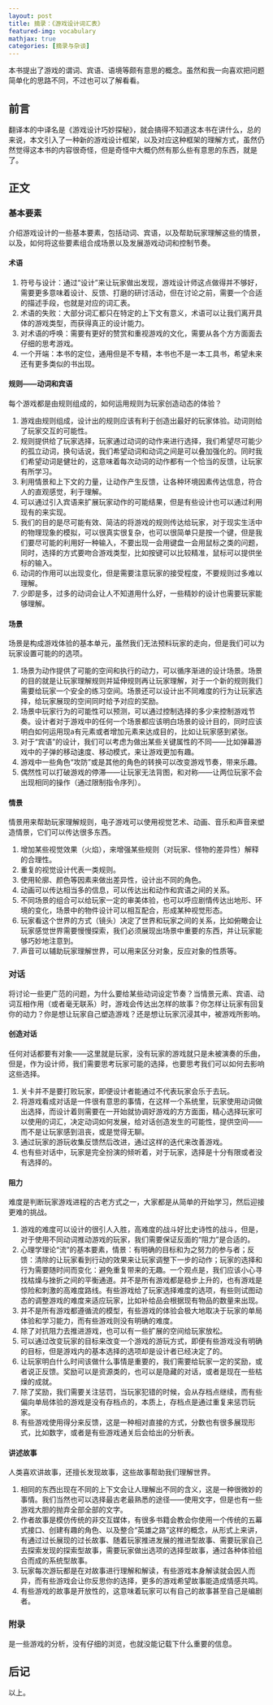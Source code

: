 ```yaml
---
layout: post
title: 摘录：《游戏设计词汇表》
featured-img: vocabulary
mathjax: true
categories: [摘录与杂谈]
---
```


本书提出了游戏的谓词、宾语、语境等颇有意思的概念。虽然和我一向喜欢把问题简单化的思路不同，不过也可以了解看看。

<!--more-->

## 前言

翻译本的中译名是《游戏设计巧妙探秘》，就会搞得不知道这本书在讲什么，总的来说，本文引入了一种新的游戏设计框架，以及对应这种框架的理解方式，虽然仍然觉得这本书的内容很奇怪，但是奇怪中大概仍然有那么些有意思的东西，就是了。


## 正文


### 基本要素

介绍游戏设计的一些基本要素，包括动词、宾语，以及帮助玩家理解这些的情景，以及，如何将这些要素组合成场景以及发展游戏动词和控制节奏。


#### 术语

1. 符号与设计：通过“设计”来让玩家做出发现，游戏设计师这点做得并不够好，需要更多意味着设计、反馈、打磨的研讨活动，但在讨论之前，需要一个合适的描述手段，也就是对应的词汇表。
2. 术语的失败：大部分词汇都只在特定的上下文有意义，术语可以让我们离开具体的游戏类型，而获得真正的设计能力。
3. 对术语的呼唤：需要有更好的赞赏和重视游戏的文化，需要从各个方方面面去仔细的思考游戏。
4. 一个开端：本书的定位，通用但是不专精，本书也不是一本工具书，希望未来还有更多类似的书出现。


#### 规则——动词和宾语

每个游戏都是由规则组成的，如何运用规则为玩家创造动态的体验？

1. 游戏由规则组成，设计出的规则应该有利于创造出最好的玩家体验。动词则给了玩家交互的可能性。
2. 规则提供给了玩家选择，玩家通过动词的动作来进行选择，我们希望尽可能少的孤立动词，换句话说，我们希望动词和动词之间是可以叠加强化的。同时我们希望动词是健壮的，这意味着每次动词的动作都有一个恰当的反馈，让玩家有所学习。
3. 利用情景和上下文的力量，让动作产生反馈，让各种环境因素传达信息，符合人的直观感觉，利于理解。
4. 可以通过引入宾语来扩展玩家动作的可能结果，但是有些设计也可以通过利用现有的来实现。
5. 我们的目的是尽可能有效、简洁的将游戏的规则传达给玩家，对于现实生活中的物理现象的模拟，可以很真实很复杂，也可以很简单只是按一个键，但是我们要尽可能的利用好一种输入，不要出现一会用键盘一会用鼠标之类的问题，同时，选择的方式要吻合游戏类型，比如按键可以比较精准，鼠标可以提供坐标的输入。
6. 动词的作用可以出现变化，但是需要注意玩家的接受程度，不要规则过多难以理解。
7. 少即是多，过多的动词会让人不知道用什么好，一些精妙的设计也需要玩家能够理解。


#### 场景

场景是构成游戏体验的基本单元，虽然我们无法预料玩家的走向，但是我们可以为玩家设置可能的的选项。

1. 场景为动作提供了可能的空间和执行的动力，可以循序渐进的设计场景。场景的目的就是让玩家理解规则并延伸规则再让玩家理解，对于一个新的规则我们需要给玩家一个安全的练习空间。场景还可以设计出不同难度的行为让玩家选择，给玩家展现的空间同时给予对应的奖励。
2. 场景中玩家行为的可能性可以预测，可以通过控制选择的多少来控制游戏节奏。设计者对于游戏中的任何一个场景都应该明白场景的设计目的，同时应该明白如何运用现a有元素或者增加元素来达成目的，比如让玩家感到紧张。
3. 对于“宾语”的设计，我们可以考虑为做出某些关键属性的不同——比如弹幕游戏中的子弹的移动速度、移动模式，来让游戏更加有趣。
4. 游戏中一些角色“攻防”或是其他的角色的转换可以改变游戏节奏，带来乐趣。
5. 偶然性可以打破游戏的停滞——让玩家无法背图，和对称——让两位玩家不会出现相同的操作（通过限制指令序列）。


#### 情景

情景用来帮助玩家理解规则，电子游戏可以使用视觉艺术、动画、音乐和声音来塑造情景，它们可以传达很多东西。

1. 增加某些视觉效果（火焰），来增强某些规则（对玩家、怪物的差异性）解释的合理性。
2. 重复的视觉设计代表一类规则。
3. 使用轮廓、颜色等因素来做出差异性，设计出不同的角色。
4. 动画可以传达相当多的信息，可以传达出和动作和宾语之间的关系。
5. 不同场景的组合可以给玩家一定的审美体验，也可以呼应剧情传达出地形、环境的变化，场景中的物件设计可以相互配合，形成某种视觉形态。
6. 玩家看这个世界的方式（镜头）决定了世界和玩家之间的关系，比如俯瞰会让玩家感觉世界需要慢慢探索，我们必须展现出场景中重要的东西，并让玩家能够巧妙地注意到。
7. 声音可以辅助玩家理解世界，可以用来区分对象，反应对象的性质等。


### 对话

将讨论一些更广范的问题，为什么要给某些动词设定节奏？当情景元素、宾语、动词互相作用（或者毫无联系）时，游戏会传达出怎样的故事？你怎样让玩家有回复你的动力？你是想让玩家自己塑造游戏？还是想让玩家沉浸其中，被游戏所影响。


#### 创造对话

任何对话都要有对象——这里就是玩家，没有玩家的游戏就只是未被演奏的乐曲，但是，作为设计师，我们需要思考玩家可能的选择，也要思考我们可以如何去影响这些选择。

1. 关卡并不是要打败玩家，即便设计者能通过不代表玩家会乐于去玩。
2. 将游戏看成对话是一件很有意思的事情，在这样一个系统里，玩家使用动词做出选择，而设计着则需要在一开始就协调好游戏的方方面面，精心选择玩家可以使用的词汇，决定动词如何发展，给对话创造发生的可能性，提供空间——而不是让玩家感到沮丧，或是觉得无聊。
3. 通过玩家的游玩收集反馈然后改进，通过这样的迭代来改善游戏。
4. 也有些对话中，玩家是完全扮演的倾听着，对于玩家，选择是十分有限或者没有选择的。


#### 阻力

难度是判断玩家游戏进程的古老方式之一，大家都是从简单的开始学习，然后迎接更难的挑战。

1. 游戏的难度可以设计的很引人入胜，高难度的战斗好比史诗性的战斗，但是，对于使用不同动词推动游戏的玩家，我们需要保证反面的“阻力”是合适的。
2. 心理学理论“流”的基本要素，情景：有明确的目标和为之努力的参与者；反馈：清除的让玩家看到行动的效果来让玩家调整下一步的动作；玩家的选择和行为需要随时间而变化：避免重复带来的无趣。一个观点是，我们应该小心寻找枯燥与挫折之间的平衡通道。并不是所有游戏都是稳步上升的，也有游戏是惊险和刺激的高难度路线。有些游戏给了玩家选择难度的选项，有些则试图动态的调整游戏的难度来适应玩家，比如补给品会根据现有物品的数量来出现。
3. 并不是所有游戏都遵循流的模型，有些游戏的体验会极大地取决于玩家的单局体验和学习能力，而有些游戏则没有明确的难度。
4. 除了对抗阻力去推进游戏，也可以有一些扩展的空间给玩家放松。
5. 可以通过改变玩家的目标来改变一个游戏的游玩方式，即便有些游戏没有明确的目标，但是游戏内的基本选择的选项却是设计者已经决定了的。
6. 让玩家明白什么时间该做什么事情是重要的，我们需要给玩家一定的奖励，或者说正反馈。奖励可以是资源类的，也可以是隐藏的对话，或者是现在一些枯燥的成就。
7. 除了奖励，我们需要关注惩罚，当玩家犯错的时候，会从存档点继续，而有些偏向单局体验的游戏是没有存档点的，本质上，存档点是通过重复来惩罚玩家。
8. 有些游戏使用得分来反馈，这是一种相对直接的方式，分数也有很多展现形式，比如数字，或者是有些游戏通关后会给出的分析表。


#### 讲述故事

人类喜欢讲故事，还擅长发现故事，这些故事帮助我们理解世界。

1. 相同的东西出现在不同的上下文会让人理解出不同的含义，这是一种很微妙的事情。我们当然也可以选择最古老最熟悉的途径——使用文字，但是也有一些游戏大胆的抛弃全部全部的文字。
2. 作者故事是模仿传统的非交互媒体，有很多书籍会教会你使用一个传统的五幕式接口、创建有趣的角色、以及整合“英雄之路”这样的概念，从形式上来讲，有通过过长展现的过长故事、随着玩家推进发展的推进型故事、需要玩家自己去探索发现的探索型故事，需要玩家做出选项的选择型故事，通过各种体验组合而成的系统型故事。
3. 玩家每次游玩都是在对故事进行理解和解读，有些游戏本身解读就会因人而异，而有些游戏会让你反思你的选择，更多的游戏希望故事能造成情感共鸣。
4. 有些游戏的故事是开放性的，这意味着玩家可以有自己的故事甚至自己是编剧者。


### 附录

是一些游戏的分析，没有仔细的浏览，也就没能记载下什么重要的信息。


## 后记

以上。
